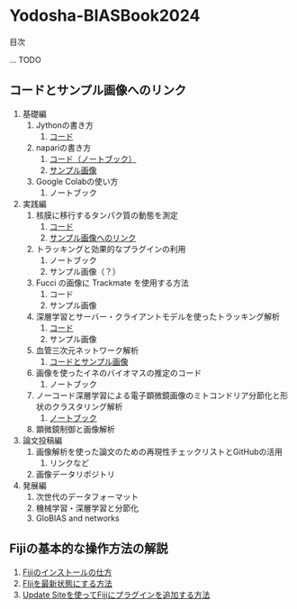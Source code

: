 # Yodosha-BIASBook2024

目次

... TODO

## コードとサンプル画像へのリンク

1. 基礎編
   1. Jythonの書き方
      1. [コード](miura/JythonBasics)
   2. napariの書き方
      1. [コード（ノートブック）](huang/code/sample_code.ipynb)
      2. [サンプル画像](huang/code/sample_images)
   3. Google Colabの使い方
      1. ノートブック
2. 実践編
   1. 核膜に移行するタンパク質の動態を測定
      1. [コード](miura/module_Nucleus)
      1. [サンプル画像へのリンク](miura/module_Nucleus/README.md)
   2. トラッキングと効果的なプラグインの利用
      1. ノートブック
      2. サンプル画像（？）
   3. Fucci の画像に Trackmate を使用する方法
      1. コード
      1. サンプル画像
   4. 深層学習とサーバー・クライアントモデルを使ったトラッキング解析
      1. [コード](sugawara/module_Mastodon)
      1. サンプル画像
   5. 血管三次元ネットワーク解析
      1. [コードとサンプル画像](miura/module_bloodVessels)
   6. 画像を使ったイネのバイオマスの推定のコード
      1. ノートブック
   7. ノーコード深層学習による電子顕微鏡画像のミトコンドリア分節化と形状のクラスタリング解析
      1. [ノートブック](kawai/kawai.ipynb)
   8. 顕微鏡制御と画像解析
3. 論文投稿編
   1. 画像解析を使った論文のための再現性チェックリストとGitHubの活用
      1. リンクなど
   2. 画像データリポジトリ
4. 発展編
   1. 次世代のデータフォーマット
   2. 機械学習・深層学習と分節化
   3. GloBIAS and networks



## Fijiの基本的な操作方法の解説

1. [Fijiのインストールの仕方](instructions/InstallingFiji.md)
2. [FIjiを最新状態にする方法](instructions/UpdatingFiji.md)
3. [Update Siteを使ってFijiにプラグインを追加する方法](instructions/InstallingPluginViaUpdateSites.md)

